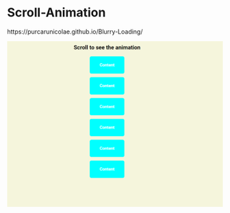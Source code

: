 # Scroll-Animation
<p>https://purcarunicolae.github.io/Blurry-Loading/</p>
<bl>
<img src="Images/img1.PNG" width=600px>

